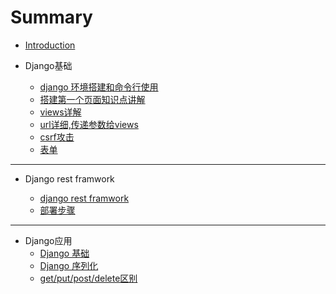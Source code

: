 # Summary

* [Introduction](README.md)



* Django基础

	 * [django 环境搭建和命令行使用](basic/django1.md)
	 * [搭建第一个页面知识点讲解](basic/django2.md)
	 * [views详解](basic/django3.md)
	 * [url详细,传递参数给views](basic/django5.md)
	 * [csrf攻击](basic/django6.md)
	 * [表单](basic/django7.md)

---

* Django rest framwork

	* [django rest framwork](django_rest/django1.md)
	* [部署步骤](django_rest/部署步骤.md)

---

* Django应用
	* [Django 基础](basic/django8.md)
	* [Django 序列化](basic/django序列化.md)
	* [get/put/post/delete区别](basic/django扩展.md)